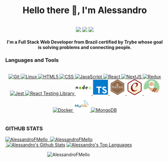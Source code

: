 <h1 align="center">Hello there 👋, I'm Alessandro</h1>
<div style="display: inline_block" align="center"><br>
  <a href="https://www.linkedin.com/in/alessandro-fuhr-de-mello/" target="_blank"><img src="https://img.shields.io/badge/-LinkedIn-0ba2be?style=for-the-badge&logo=linkedin&logoColor=white" target="_blank"></a>
  <a href="https://www.instagram.com/haveyoueverheardofalefuhr/" target="_blank"><img src="https://img.shields.io/badge/-Instagram-%23E4405F?style=for-the-badge&logo=instagram&logoColor=white" target="_blank"></a>
  <a href = "mailto:ale.95.mello@gmail.com"><img src="https://img.shields.io/badge/-Gmail-%23333?style=for-the-badge&logo=gmail&logoColor=white" target="_blank"></a>
</div>
<h4 align="center">I'm a Full Stack Web Developer from Brazil certified by Trybe whose goal is solving problems and connecting people.</h>

### Languages and Tools
<div style="display: inline_block" align="center"><br>
  <a href="https://git-scm.com/">
    <img alt="Git" src="https://cdn.jsdelivr.net/gh/devicons/devicon/icons/git/git-original.svg" width="50" heigth="50" />
  </a>
  <a href="https://www.linux.org/">
    <img alt="Linux" src="https://cdn.jsdelivr.net/gh/devicons/devicon/icons/linux/linux-original.svg" width="50" heigth="50"/>
  </a>
  <a href="https://developer.mozilla.org/pt-BR/docs/Web/HTML">
    <img alt="HTML5" src="https://cdn.jsdelivr.net/gh/devicons/devicon/icons/html5/html5-plain-wordmark.svg" width="50" heigth="50" />
  </a>
  <a href="https://developer.mozilla.org/pt-BR/docs/Web/CSS">
    <img alt="CSS" src="https://cdn.jsdelivr.net/gh/devicons/devicon/icons/css3/css3-plain-wordmark.svg" width="50" heigth="50" />
  </a>
  <a href="https://developer.mozilla.org/pt-BR/docs/Web/JavaScript">
    <img alt="JavaScript" src="https://cdn.jsdelivr.net/gh/devicons/devicon/icons/javascript/javascript-plain.svg" width="50" heigth="50"/>
  </a>
  <a href="https://reactjs.org/">
    <img alt="React" src="https://cdn.jsdelivr.net/gh/devicons/devicon/icons/react/react-original.svg" width="50" heigth="50"/>
  </a>
  <a href="https://nextjs.org/">
    <img alt="NextJS" src="https://cdn.jsdelivr.net/gh/devicons/devicon/icons/nextjs/nextjs-original.svg" width="50" heigth="50"/>
  </a>
  <a href="https://redux.js.org/">
    <img alt="Redux" src="https://cdn.jsdelivr.net/gh/devicons/devicon/icons/redux/redux-original.svg" width="50" heigth="50" />
  </a>
  <a href="https://jestjs.io/pt-BR/">
    <img alt="Jest" src="https://cdn.jsdelivr.net/gh/devicons/devicon/icons/jest/jest-plain.svg" width="50" heigth="50" />
  </a>
  <a href="https://testing-library.com/">
    <img alt="React Testing Library" src="https://testing-library.com/img/octopus-128x128.png" width="50" heigth="50" />
  </a>
  <a href="https://nodejs.dev/">
    <img alt="NodeJS" src="https://raw.githubusercontent.com/matheusg18/matheusg18.github.io/main/public/icons/nodejs.png" width="50" heigth="50" />
  </a>
  
  <a href="https://www.typescriptlang.org/">
    <img alt="TypeScript" src="https://raw.githubusercontent.com/matheusg18/matheusg18.github.io/main/public/icons/typescript.png" width="50" heigth="50" />
  </a>
  <a href="https://mochajs.org/">
    <img alt="Mocha" src="https://raw.githubusercontent.com/matheusg18/matheusg18.github.io/main/public/icons/mocha.png" width="50" heigth="50" />
  </a>
  <a href="https://www.chaijs.com/">
    <img alt="Chai" src="https://raw.githubusercontent.com/matheusg18/matheusg18.github.io/main/public/icons/chai.png" width="50" heigth="50" />
  </a>
  <a href="https://sinonjs.org/">
    <img alt="Sinon" src="https://raw.githubusercontent.com/matheusg18/matheusg18.github.io/main/public/icons/sinon.png" width="50" heigth="50" />
  </a>
  <a href="https://www.docker.com/">
    <img alt="Docker" src="https://cdn.jsdelivr.net/gh/devicons/devicon/icons/docker/docker-original.svg" width="50" heigth="50"/>
  </a>
  <a href="https://www.mysql.com/">
    <img alt="MySQL" src="https://raw.githubusercontent.com/matheusg18/matheusg18.github.io/main/public/icons/mysql.png" width="50" heigth="50" />
  </a>
  <a href="https://www.mongodb.com/">
    <img alt="MongoDB" src="https://cdn.jsdelivr.net/gh/devicons/devicon/icons/mongodb/mongodb-original-wordmark.svg" width="50" heigth="50" />
  </a>
</div>
<br />

### GITHUB STATS 
<div style="display: inline-block">
  <a href="https://github.com/AlessandroFMello">
    <img src="https://github-readme-stats.vercel.app/api/top-langs?username=AlessandroFMello&show_icons=true&locale=en&langs_count=6&layout=compact&theme=tokyonight" alt="AlessandroFMello" />
  </a>
  <a href="https://github.com/AlessandroFMello">&nbsp;<img src="https://github-readme-stats.vercel.app/api?username=AlessandroFMello&show_icons=true&locale=en&theme=tokyonight" alt="AlessandroFMello" />
  </a>

  <div align="center">
     <a href="https://github.com/AlessandroFMello">&nbsp;<img src="https://github-readme-stats.vercel.app/api?username=AlessandroFMello&show_icons=true&locale=en&langs_count=6&layout=compact&heme=react&hide_border=true&bg_color=0D1117&title_color=5ce1e6&icon_color=5ce1e6" height="200" alt="Alessandro's Github Stats" /></a>
    <a href="https://github.com/AlessandroFMello"><img alt="Alessandro's Top Languages" src="https://github-readme-stats.vercel.app/api/top-langs/?username=AlessandroFMello&langs_count=6&show_icons=true&locale=en&theme=react&hide_border=true&bg_color=0D1117&title_color=5ce1e6&icon_color=5ce1e6" height="200"/></a>
   <p align="center"> <img src="https://komarev.com/ghpvc/?username=AlessandroFMello&label=Profile%20views&color=0e75b6&style=flat" alt="AlessandroFMello" /> </p>
  </div>
</div>
